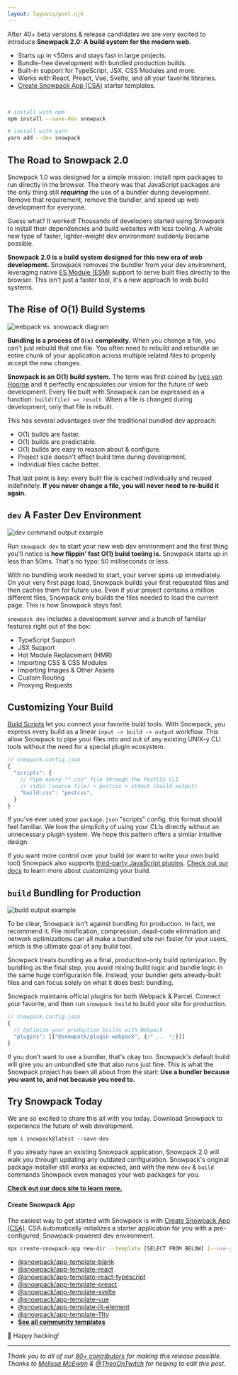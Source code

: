 ```yaml
---
layout: layouts/post.njk
---
```


After 40+ beta versions & release candidates we are very excited to introduce **Snowpack 2.0: A build system for the modern web.**

- Starts up in <50ms and stays fast in large projects.
- Bundle-free development with bundled production builds.
- Built-in support for TypeScript, JSX, CSS Modules and more.
- Works with React, Preact, Vue, Svelte, and all your favorite libraries.
- [Create Snowpack App (CSA)](/#create-snowpack-app-(csa)) starter templates.

<br/>

``` bash
# install with npm
npm install --save-dev snowpack

# install with yarn
yarn add --dev snowpack
```

## The Road to Snowpack 2.0

Snowpack 1.0 was designed for a simple mission: install npm packages to run directly in the browser. The theory was that JavaScript packages are the only thing still ***requiring*** the use of a bundler during development. Remove that requirement, remove the bundler, and speed up web development for everyone.

Guess what? It worked! Thousands of developers started using Snowpack to install their dependencies and build websites with less tooling. A whole new type of faster, lighter-weight dev environment suddenly became possible.

**Snowpack 2.0 is a build system designed for this new era of web development.** Snowpack removes the bundler from your dev environment, leveraging native [ES Module (ESM)](https://developer.mozilla.org/en-US/docs/Web/JavaScript/Reference/Statements/import) support to serve built files directly to the browser. This isn't just a faster tool, it's a new approach to web build systems.



## The Rise of O(1) Build Systems

![webpack vs. snowpack diagram](/img/snowpack-unbundled-example-3.png)

**Bundling is a process of `O(n)` complexity.** When you change a file, you can't just rebuild that one file. You often need to rebuild and rebundle an entire chunk of your application across multiple related files to properly accept the new changes.

**Snowpack is an O(1) build system.** The term was first coined by [Ives van Hoorne](https://www.youtube.com/watch?v=Yu9zcJJ4Uz0) and it perfectly encapsulates our vision for the future of web development. Every file built with Snowpack can be expressed as a function: `build(file) => result`. When a file is changed during development, only that file is rebuilt.

This has several advantages over the traditional bundled dev approach:

- O(1) builds are faster.
- O(1) builds are predictable.
- O(1) builds are easy to reason about & configure.
- Project size doesn't effect build time during development.
- Individual files cache better.

That last point is key: every built file is cached individually and reused indefinitely. **If you never change a file, you will never need to re-build it again.**

## `dev` A Faster Dev Environment

![dev command output example](/img/snowpack-dev-startup-2.png)

Run `snowpack dev` to start your new web dev environment and the first thing you'll notice is **how flippin' fast O(1) build tooling is.** Snowpack starts up in less than 50ms. That's no typo: 50 milliseconds or less.

With no bundling work needed to start, your server spins up immediately. On your very first page load, Snowpack builds your first requested files and then caches them for future use. Even if your project contains a million different files, Snowpack only builds the files needed to load the current page. This is how Snowpack stays fast.

`snowpack dev` includes a development server and a bunch of familiar features right out of the box:

- TypeScript Support
- JSX Support
- Hot Module Replacement (HMR)
- Importing CSS & CSS Modules
- Importing Images & Other Assets
- Custom Routing
- Proxying Requests


## Customizing Your Build

[Build Scripts](/#build-scripts) let you connect your favorite build tools. With Snowpack, you express every build as a linear `input -> build -> output` workflow. This allow Snowpack to pipe your files into and out of any existing UNIX-y CLI tools without the need for a special plugin ecosystem.


```js
// snowpack.config.json
{
  "scripts": {
    // Pipe every "*.css" file through the PostCSS CLI
    // stdin (source file) > postcss > stdout (build output)
    "build:css": "postcss",
  }
}
```

If you've ever used your `package.json` "scripts" config, this format should feel familiar. We love the simplicity of using your CLIs directly without an unnecessary plugin system. We hope this pattern offers a similar intuitive design.

If you want more control over your build (or want to write your own build tool) Snowpack also supports [third-party JavaScript plugins](/#build-plugins). [Check out our docs](/#build-scripts) to learn more about customizing your build.


## `build` Bundling for Production

![build output example](/img/snowpack-build-example.png)

To be clear, Snowpack isn't against bundling for production. In fact, we recommend it. File minification, compression, dead-code elimination and network optimizations can all make a bundled site run faster for your users, which is the ultimate goal of any build tool.

Snowpack treats bundling as a final, production-only build optimization. By bundling as the final step, you avoid mixing build logic and bundle logic in the same huge configuration file. Instead, your bundler gets already-built files and can focus solely on what it does best: bundling.

Snowpack maintains official plugins for both Webpack & Parcel. Connect your favorite, and then run `snowpack build` to build your site for production. 

```js
// snowpack.config.json
{
  // Optimize your production builds with Webpack
  "plugins": [["@snowpack/plugin-webpack", {/* ... */}]]
}
```

If you don't want to use a bundler, that's okay too. Snowpack's default build will give you an unbundled site that also runs just fine. This is what the Snowpack project has been all about from the start: **Use a bundler because you want to, and not because you need to.**


## Try Snowpack Today

We are so excited to share this all with you today. Download Snowpack to experience the future of web development.

```
npm i snowpack@latest --save-dev
```

If you already have an existing Snowpack application, Snowpack 2.0 will walk you through updating any outdated configuration. Snowpack's original package installer still works as expected, and with the new `dev` & `build` commands Snowpack even manages your web packages for you.

**[Check out our docs site to learn more.](https://www.snowpack.dev/)**

#### Create Snowpack App

The easiest way to get started with Snowpack is with [Create Snowpack App (CSA)](https://github.com/pikapkg/create-snowpack-app). CSA automatically initializes a starter application for you with a pre-configured, Snowpack-powered dev environment. 

``` bash
npx create-snowpack-app new-dir --template [SELECT FROM BELOW] [--use-yarn]
```


- [@snowpack/app-template-blank](https://github.com/pikapkg/create-snowpack-app/tree/master/templates/app-template-blank)
- [@snowpack/app-template-react](https://github.com/pikapkg/create-snowpack-app/tree/master/templates/app-template-react)
- [@snowpack/app-template-react-typescript](https://github.com/pikapkg/create-snowpack-app/tree/master/templates/app-template-react-typescript)
- [@snowpack/app-template-preact](https://github.com/pikapkg/create-snowpack-app/tree/master/templates/app-template-preact)
- [@snowpack/app-template-svelte](https://github.com/pikapkg/create-snowpack-app/tree/master/templates/app-template-svelte)
- [@snowpack/app-template-vue](https://github.com/pikapkg/create-snowpack-app/tree/master/templates/app-template-vue)
- [@snowpack/app-template-lit-element](https://github.com/pikapkg/create-snowpack-app/tree/master/templates/app-template-lit-element)
- [@snowpack/app-template-11ty](https://github.com/pikapkg/create-snowpack-app/tree/master/templates/app-template-11ty)
- **[See all community templates](https://github.com/pikapkg/create-snowpack-app)**


🐹 Happy hacking!

---

*Thank you to all of our [80+ contributors](https://github.com/pikapkg/snowpack/graphs/contributors) for making this release possible.*  
*Thanks to [Melissa McEwen](https://twitter.com/melissamcewen) & [@TheoOnTwitch](https://twitter.com/TheoOnTwitch) for helping to edit this post.*